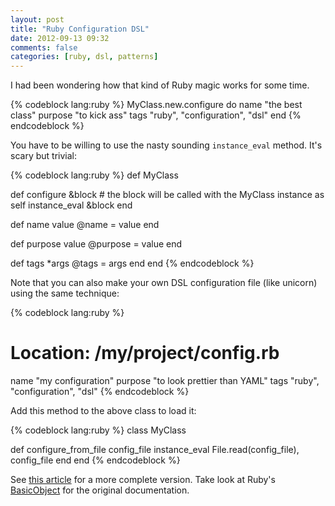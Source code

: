 ```yaml
---
layout: post
title: "Ruby Configuration DSL"
date: 2012-09-13 09:32
comments: false
categories: [ruby, dsl, patterns]
---
```


I had been wondering how that kind of Ruby magic works for some time.

{% codeblock lang:ruby %}
MyClass.new.configure do
  name "the best class"
  purpose "to kick ass"
  tags "ruby", "configuration", "dsl"
end
{% endcodeblock %}

<!--more-->

You have to be willing to use the nasty sounding `instance_eval` method. It's scary but trivial:

{% codeblock lang:ruby %}
def MyClass
 
  def configure &block
    # the block will be called with the MyClass instance as self
    instance_eval &block
  end
 
  def name value
    @name = value
  end
 
  def purpose value
    @purpose = value
  end
 
  def tags *args
    @tags = args
  end
end
{% endcodeblock %}

Note that you can also make your own DSL configuration file (like unicorn) using the same technique:

{% codeblock lang:ruby %}
# Location: /my/project/config.rb
 
name "my configuration"
purpose "to look prettier than YAML"
tags "ruby", "configuration", "dsl"
{% endcodeblock %}

Add this method to the above class to load it:

{% codeblock lang:ruby %}
class MyClass
 
  def configure_from_file config_file
    instance_eval File.read(config_file), config_file
  end
end
{% endcodeblock %}

See [this article](http://www.dan-manges.com/blog/ruby-dsls-instance-eval-with-delegation) for a more complete version. Take look at Ruby's [BasicObject](http://ruby-doc.org/core-1.9.3/BasicObject.html#method-i-instance_eval) for the original documentation.
